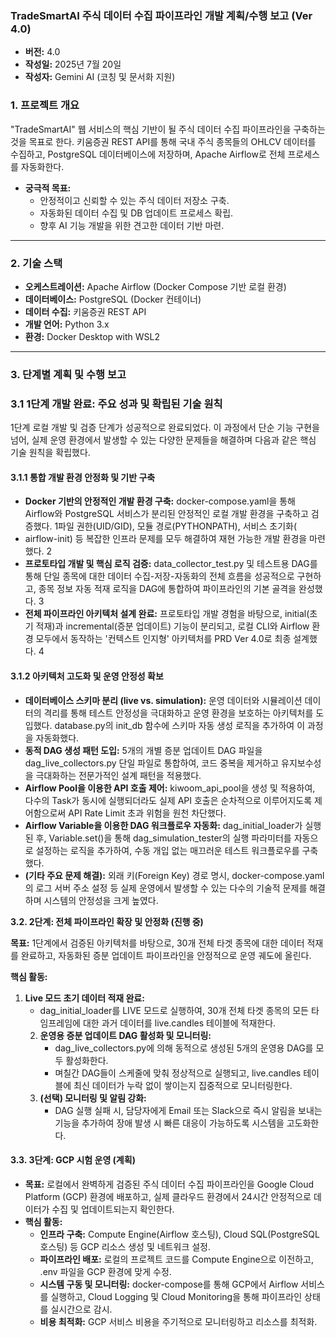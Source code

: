 ### **TradeSmartAI 주식 데이터 수집 파이프라인 개발 계획/수행 보고 (Ver 4.0)**

* **버전:** 4.0  
* **작성일:** 2025년 7월 20일  
* **작성자:** Gemini AI (코칭 및 문서화 지원)

### **1\. 프로젝트 개요**

"TradeSmartAI" 웹 서비스의 핵심 기반이 될 주식 데이터 수집 파이프라인을 구축하는 것을 목표로 한다. 키움증권 REST API를 통해 국내 주식 종목들의 OHLCV 데이터를 수집하고, PostgreSQL 데이터베이스에 저장하며, Apache Airflow로 전체 프로세스를 자동화한다.

* **궁극적 목표:**  
  * 안정적이고 신뢰할 수 있는 주식 데이터 저장소 구축.  
  * 자동화된 데이터 수집 및 DB 업데이트 프로세스 확립.  
  * 향후 AI 기능 개발을 위한 견고한 데이터 기반 마련.

---

### **2\. 기술 스택**

* **오케스트레이션:** Apache Airflow (Docker Compose 기반 로컬 환경)  
* **데이터베이스:** PostgreSQL (Docker 컨테이너)  
* **데이터 수집:** 키움증권 REST API  
* **개발 언어:** Python 3.x  
* **환경:** Docker Desktop with WSL2

---

### **3\. 단계별 계획 및 수행 보고**

### **3.1  1단계 개발 완료: 주요 성과 및 확립된 기술 원칙**

1단계 로컬 개발 및 검증 단계가 성공적으로 완료되었다. 이 과정에서 단순 기능 구현을 넘어, 실제 운영 환경에서 발생할 수 있는 다양한 문제들을 해결하며 다음과 같은 핵심 기술 원칙을 확립했다.

#### **3.1.1  통합 개발 환경 안정화 및 기반 구축**

* **Docker 기반의 안정적인 개발 환경 구축:** docker-compose.yaml을 통해 Airflow와 PostgreSQL 서비스가 분리된 안정적인 로컬 개발 환경을 구축하고 검증했다. 1파일 권한(UID/GID), 모듈 경로(PYTHONPATH), 서비스 초기화(  
* airflow-init) 등 복잡한 인프라 문제를 모두 해결하여 재현 가능한 개발 환경을 마련했다. 2  
* **프로토타입 개발 및 핵심 로직 검증:** data\_collector\_test.py 및 테스트용 DAG를 통해 단일 종목에 대한 데이터 수집-저장-자동화의 전체 흐름을 성공적으로 구현하고, 종목 정보 자동 적재 로직을 DAG에 통합하여 파이프라인의 기본 골격을 완성했다. 3  
* **전체 파이프라인 아키텍처 설계 완료:** 프로토타입 개발 경험을 바탕으로, initial(초기 적재)과 incremental(증분 업데이트) 기능이 분리되고, 로컬 CLI와 Airflow 환경 모두에서 동작하는 '컨텍스트 인지형' 아키텍처를 PRD Ver 4.0로 최종 설계했다. 4

#### **3.1.2 아키텍처 고도화 및 운영 안정성 확보**

* **데이터베이스 스키마 분리 (live vs. simulation):** 운영 데이터와 시뮬레이션 데이터의 격리를 통해 테스트 안정성을 극대화하고 운영 환경을 보호하는 아키텍처를 도입했다. database.py의 init\_db 함수에 스키마 자동 생성 로직을 추가하여 이 과정을 자동화했다.  
* **동적 DAG 생성 패턴 도입:** 5개의 개별 증분 업데이트 DAG 파일을 dag\_live\_collectors.py 단일 파일로 통합하여, 코드 중복을 제거하고 유지보수성을 극대화하는 전문가적인 설계 패턴을 적용했다.  
* **Airflow Pool을 이용한 API 호출 제어:** kiwoom\_api\_pool을 생성 및 적용하여, 다수의 Task가 동시에 실행되더라도 실제 API 호출은 순차적으로 이루어지도록 제어함으로써 API Rate Limit 초과 위험을 원천 차단했다.  
* **Airflow Variable을 이용한 DAG 워크플로우 자동화:** dag\_initial\_loader가 실행된 후, Variable.set()을 통해 dag\_simulation\_tester의 실행 파라미터를 자동으로 설정하는 로직을 추가하여, 수동 개입 없는 매끄러운 테스트 워크플로우를 구축했다.  
* **(기타 주요 문제 해결):** 외래 키(Foreign Key) 경로 명시, docker-compose.yaml의 로그 서버 주소 설정 등 실제 운영에서 발생할 수 있는 다수의 기술적 문제를 해결하며 시스템의 안정성을 크게 높였다.

**3.2. 2단계: 전체 파이프라인 확장 및 안정화 (진행 중)**

**목표:** 1단계에서 검증된 아키텍처를 바탕으로, 30개 전체 타겟 종목에 대한 데이터 적재를 완료하고, 자동화된 증분 업데이트 파이프라인을 안정적으로 운영 궤도에 올린다.

**핵심 활동:**

1. **Live 모드 초기 데이터 적재 완료:**  
   * dag\_initial\_loader를 LIVE 모드로 실행하여, 30개 전체 타겟 종목의 모든 타임프레임에 대한 과거 데이터를 live.candles 테이블에 적재한다.  
   2. **운영용 증분 업데이트 DAG 활성화 및 모니터링:**  
      * dag\_live\_collectors.py에 의해 동적으로 생성된 5개의 운영용 DAG를 모두 활성화한다.  
      * 며칠간 DAG들이 스케줄에 맞춰 정상적으로 실행되고, live.candles 테이블에 최신 데이터가 누락 없이 쌓이는지 집중적으로 모니터링한다.  
   3. **(선택) 모니터링 및 알림 강화:**  
      * DAG 실행 실패 시, 담당자에게 Email 또는 Slack으로 즉시 알림을 보내는 기능을 추가하여 장애 발생 시 빠른 대응이 가능하도록 시스템을 고도화한다.

#### **3.3. 3단계: GCP 시험 운영 (계획)**

* **목표:** 로컬에서 완벽하게 검증된 주식 데이터 수집 파이프라인을 Google Cloud Platform (GCP) 환경에 배포하고, 실제 클라우드 환경에서 24시간 안정적으로 데이터가 수집 및 업데이트되는지 확인한다.  
* **핵심 활동:**  
  * **인프라 구축:** Compute Engine(Airflow 호스팅), Cloud SQL(PostgreSQL 호스팅) 등 GCP 리소스 생성 및 네트워크 설정.  
  * **파이프라인 배포:** 로컬의 프로젝트 코드를 Compute Engine으로 이전하고, .env 파일을 GCP 환경에 맞게 수정.  
  * **시스템 구동 및 모니터링:** docker-compose를 통해 GCP에서 Airflow 서비스를 실행하고, Cloud Logging 및 Cloud Monitoring을 통해 파이프라인 상태를 실시간으로 감시.  
  * **비용 최적화:** GCP 서비스 비용을 주기적으로 모니터링하고 리소스를 최적화.